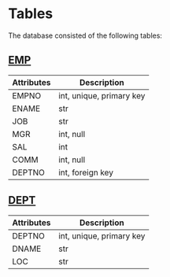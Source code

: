 # Tables

The database consisted of the following tables:

## <ins>EMP</ins>

| Attributes | Description |
| ---------- | ----------- |
| EMPNO | int, unique, primary key |
| ENAME | str |
| JOB | str |
| MGR | int, null |
| SAL | int |
| COMM | int, null |
| DEPTNO | int, foreign key |

## <ins>DEPT</ins>

| Attributes | Description |
| ---------- | ----------- |
| DEPTNO | int, unique, primary key |
| DNAME | str |
| LOC | str |
